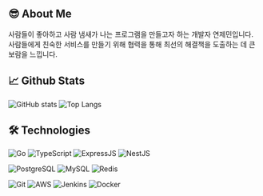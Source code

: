 ## 😎 About Me
사람들이 좋아하고 사람 냄새가 나는 프로그램을 만들고자 하는 개발자 연제민입니다.<br>
사람들에게 친숙한 서비스를 만들기 위해 협력을 통해 최선의 해결책을 도출하는 데 큰 보람을 느낍니다.

## :chart_with_upwards_trend: Github Stats
![GitHub stats](https://github-readme-stats-delta-two-89.vercel.app/api?username=yjm07&hide=stars&include_all_commits=true&count_private=true&show_icons=true&hide_border=true&theme=dark)
![Top Langs](https://github-readme-stats-delta-two-89.vercel.app/api/top-langs/?username=yjm07&hide=html,scss,css&layout=compact&hide_border=true&theme=dark)

## :hammer_and_wrench: Technologies
![Go](https://img.shields.io/badge/Go-00ADD8?style=for-the-badge&logo=go&logoColor=white)
![TypeScript](https://img.shields.io/badge/TypeScript-007ACC?style=for-the-badge&logo=typescript&logoColor=white)
![ExpressJS](https://img.shields.io/badge/Express.js-404D59?style=for-the-badge)
![NestJS](https://img.shields.io/badge/nestjs-%23E0234E.svg?style=for-the-badge&logo=nestjs&logoColor=white)

![PostgreSQL](https://img.shields.io/badge/PostgreSQL-316192?style=for-the-badge&logo=postgresql&logoColor=white)
![MySQL](https://img.shields.io/badge/MySQL-00000F?style=for-the-badge&logo=mysql&logoColor=white)
![Redis](https://img.shields.io/badge/redis-%23DD0031.svg?&style=for-the-badge&logo=redis&logoColor=white)

![Git](https://img.shields.io/badge/GIT-E44C30?style=for-the-badge&logo=git&logoColor=white)
![AWS](https://img.shields.io/badge/Amazon_AWS-FF9900?style=for-the-badge&logo=amazonaws&logoColor=white)
![Jenkins](https://img.shields.io/badge/Jenkins-D24939?style=for-the-badge&logo=Jenkins&logoColor=white)
![Docker](https://img.shields.io/badge/docker-%230db7ed.svg?style=for-the-badge&logo=docker&logoColor=white)

<!--
**yjm07/yjm07** is a ✨ _special_ ✨ repository because its `README.md` (this file) appears on your GitHub profile.

Here are some ideas to get you started:

- 🔭 I’m currently working on ...
- 🌱 I’m currently learning ...
- 👯 I’m looking to collaborate on ...
- 🤔 I’m looking for help with ...
- 💬 Ask me about ...
- 📫 How to reach me: ...
- 😄 Pronouns: ...
- ⚡ Fun fact: ...
-->
